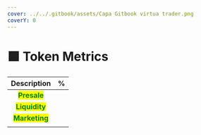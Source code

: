 ```yaml
---
cover: ../../.gitbook/assets/Capa Gitbook virtua trader.png
coverY: 0
---
```


# 🟩 Token Metrics

|                   Description                   |  %  |
| :---------------------------------------------: | :-: |
|  <mark style="color:green;">**Presale**</mark>  |     |
| <mark style="color:green;">**Liquidity**</mark> |     |
| <mark style="color:green;">**Marketing**</mark> |     |
|                                                 |     |
